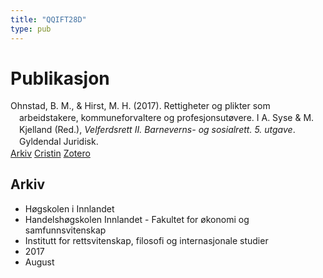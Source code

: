 ```yaml
---
title: "QQIFT28D"
type: pub
---
```

<h1>Publikasjon</h1>
<article id="csl-bib-container-QQIFT28D" class="csl-bib-container">
  <div class="csl-bib-body" style="line-height: 1.35; padding-left: 1em; text-indent:-1em;">
  <div class="csl-entry">Ohnstad, B. M., &amp; Hirst, M. H. (2017). Rettigheter og plikter som arbeidstakere, kommuneforvaltere og profesjonsut&#xF8;vere. I A. Syse &amp; M. Kjelland (Red.), <i>Velferdsrett II. Barneverns- og sosialrett. 5. utgave</i>. Gyldendal Juridisk.</div>
</div>
  <div class="csl-bib-buttons">
    <a href="#taxonomy-article-QQIFT28D" class="csl-bib-button">Arkiv</a>
    <a href="https://app.cristin.no/results/show.jsf?id=1483935" alt="Cristin URL" class="csl-bib-button">Cristin</a>
    <a href="http://zotero.org/groups/5402882/items/QQIFT28D" alt="Zotero URL" class="csl-bib-button">Zotero</a>
  </div>
  <div id="csl-bib-meta-container-QQIFT28D"></div>
</article>
<div id="csl-bib-meta-QQIFT28D" class="csl-bib-meta">
  <article id="taxonomy-article-QQIFT28D" class="taxonomy-article">
    <h1>Arkiv</h1>
    <ul>
      <li>Høgskolen i Innlandet</li>
      <li>Handelshøgskolen Innlandet - Fakultet for økonomi og samfunnsvitenskap</li>
      <li>Institutt for rettsvitenskap, filosofi og internasjonale studier</li>
      <li>2017</li>
      <li>August</li>
    </ul>
  </article>
</div>
